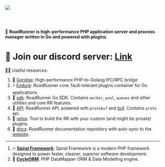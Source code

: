 <a href="https://roadrunner.dev" target="_blank">
<img src="https://user-images.githubusercontent.com/8040338/209966958-96d20940-a65f-4be8-a748-c623b091b2c8.png">
</a>

<br><br/>

🙋‍ **RoadRunner is high-performance PHP application server and process manager written in Go and powered with plugins**   

# 💬 Join our discord server: [Link](https://discord.gg/TFeEmCs) 

👩‍💻 Useful resources:
1. 🧙 [Goridge](https://github.com/roadrunner-server/goridge): High-performance PHP-to-Golang IPC/RPC bridge
2. ⚡ [Endure](https://github.com/roadrunner-server/endure): RoadRunner core: fault-tolerant plugins container for Go applications.
3. 🤖 [sdk](https://github.com/roadrunner-server/sdk): RoadRunner Go SDK. Contains `worker`, `pool`, `queues` and other utilities and core RR features.
4. 🔌 [API](https://github.com/roadrunner-server/api): RoadRunner API, powered with `protobuf` and [buf](https://buf.build/). Contains `proto` api.
5. 🧱 [velox](https://github.com/roadrunner-server/velox): Tool to build the RR with your custom (and might be private) plugins.
6. 📖 [docs](https://github.com/spiral/roadrunner-docs/tree/2.x): RoadRunner documentation repository with auto-sync to the [website](https://roadrunner.dev).

---

1. 🔥 **[Spiral Framework](https://spiral.dev/)**: Spiral Framework is a modern PHP framework designed to power faster, cleaner, superior software development.
2. 🚀 **[CycleORM](https://cycle-orm.dev/)**: PHP DataMapper ORM & Data Modelling engine.
